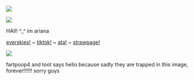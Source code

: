 ![](https://komarev.com/ghpvc/?username=toddalquist-luvr&color=ff69b4&style=plastic)

<img src="https://img1.picmix.com/output/pic/normal/9/9/2/6/12296299_8f40b.gif"/>

HAII! ^_^ im ariana

<a href="https://everskies.com/user/clownbear-2274885">everskies!</a> ~ <a href="https://www.tiktok.com/@shriveledforeskin?is_from_webapp=1&sender_device=pc">tiktok!</a> ~ <a href="https://toddalquist.atabook.org/">ata!</a> ~ <a href="https://toddalquist.straw.page/">strawpage!</a>

<img src="https://cdn.everskies.com/media/attachment/FtZ85ipF95YxD1XiW7CP.png"/>

fartpoop4 and toot says hello because sadly they are trapped in this image, forever!!!!!! sorry guys
<!--
**toddalquist-luvr/toddalquist-luvr** is ✨ _special_ ✨ repository because its `README.md` (this file) appears on your GitHub profile.

Here are some ideas to get you started:

- 🔭 I’m currently working on ...
- 🌱 I’m currently learning ...
- 👯 I’m looking to collaborate on ...
- 🤔 I’m looking for help with ...
- 💬 Ask me about ...
- 📫 How to reach me: ...
- 😄 Pronouns: ...
- ⚡ Fun fact: ...
-->
